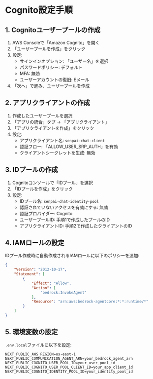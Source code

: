 # Cognito設定手順

## 1. Cognitoユーザープールの作成

1. AWS Consoleで「Amazon Cognito」を開く
2. 「ユーザープールを作成」をクリック
3. 設定:
   - サインインオプション: 「ユーザー名」を選択
   - パスワードポリシー: デフォルト
   - MFA: 無効
   - ユーザーアカウントの復旧: Eメール
4. 「次へ」で進み、ユーザープールを作成

## 2. アプリクライアントの作成

1. 作成したユーザープールを選択
2. 「アプリの統合」タブ → 「アプリクライアント」
3. 「アプリクライアントを作成」をクリック
4. 設定:
   - アプリクライアント名: `senpai-chat-client`
   - 認証フロー: 「ALLOW_USER_SRP_AUTH」を有効
   - クライアントシークレットを生成: 無効

## 3. IDプールの作成

1. Cognitoコンソールで「IDプール」を選択
2. 「IDプールを作成」をクリック
3. 設定:
   - IDプール名: `senpai-chat-identity-pool`
   - 認証されていないアクセスを有効にする: 無効
   - 認証プロバイダー: Cognito
   - ユーザープールID: 手順1で作成したプールのID
   - アプリクライアントID: 手順2で作成したクライアントのID

## 4. IAMロールの設定

IDプール作成時に自動作成されるIAMロールに以下のポリシーを追加:

```json
{
    "Version": "2012-10-17",
    "Statement": [
        {
            "Effect": "Allow",
            "Action": [
                "bedrock:InvokeAgent"
            ],
            "Resource": "arn:aws:bedrock-agentcore:*:*:runtime/*"
        }
    ]
}
```

## 5. 環境変数の設定

`.env.local`ファイルに以下を設定:

```
NEXT_PUBLIC_AWS_REGION=us-east-1
NEXT_PUBLIC_COMMUNICATION_AGENT_ARN=your_bedrock_agent_arn
NEXT_PUBLIC_COGNITO_USER_POOL_ID=your_user_pool_id
NEXT_PUBLIC_COGNITO_USER_POOL_CLIENT_ID=your_app_client_id
NEXT_PUBLIC_COGNITO_IDENTITY_POOL_ID=your_identity_pool_id
```